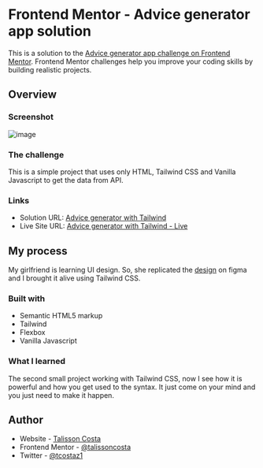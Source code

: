 # Frontend Mentor - Advice generator app solution

This is a solution to the [Advice generator app challenge on Frontend Mentor](https://www.frontendmentor.io/challenges/advice-generator-app-QdUG-13db). Frontend Mentor challenges help you improve your coding skills by building realistic projects.

## Overview

### Screenshot

![image](https://user-images.githubusercontent.com/2528597/229773862-f11aa6e4-da75-40e5-88f5-dbf04087bb17.png)

### The challenge

This is a simple project that uses only HTML, Tailwind CSS and Vanilla Javascript to get the data from API.

### Links

- Solution URL: [Advice generator with Tailwind](https://github.com/talissoncosta/talissoncosta.github.io/blob/master/frontend-mentor/qr-code-component-main)
- Live Site URL: [Advice generator with Tailwind - Live](https://talissoncosta.github.io/frontend-mentor/qr-code-component-main/index.html)

## My process

My girlfriend is learning UI design. So, she replicated the [design](https://www.figma.com/file/nXASqFz3L1YWrPSPwiGUYY/Advice-Generator-app?node-id=1%3A30&t=8V23m23dJpoRensd-1) on figma and I brought it alive using Tailwind CSS.

### Built with

- Semantic HTML5 markup
- Tailwind
- Flexbox
- Vanilla Javascript 

### What I learned

The second small project working with Tailwind CSS, now I see how it is powerful and how you get used to the syntax. It just come on your mind and you just need to make it happen.

## Author

- Website - [Talisson Costa](https://talissoncosta.github.io/)
- Frontend Mentor - [@talissoncosta](https://www.frontendmentor.io/profile/talissoncosta)
- Twitter - [@tcostaz1](https://twitter.com/tcostaz1)
